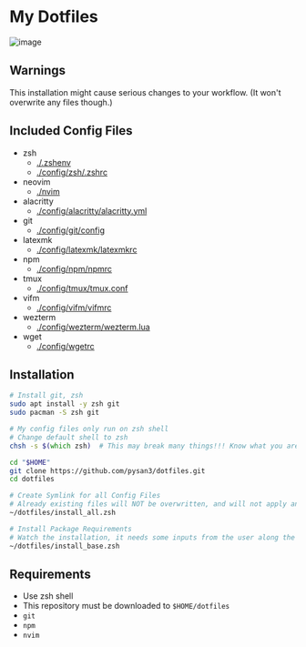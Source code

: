 # My Dotfiles

![image](https://user-images.githubusercontent.com/41065736/235206189-8ebc83f7-d946-4cb2-b861-d3b07417ac0d.png)

## Warnings

This installation might cause serious changes to your workflow.
(It won't overwrite any files though.)

## Included Config Files

- zsh
  - [./.zshenv](./.zshenv)
  - [./config/zsh/.zshrc](./config/zsh/.zshrc)
- neovim
  - [./nvim](./nvim)
- alacritty
  - [./config/alacritty/alacritty.yml](./config/alacritty/alacritty.yml)
- git
  - [./config/git/config](./config/git/config)
- latexmk
  - [./config/latexmk/latexmkrc](./config/latexmk/latexmkrc)
- npm
  - [./config/npm/npmrc](./config/npm/npmrc)
- tmux
  - [./config/tmux/tmux.conf](./config/tmux/tmux.conf)
- vifm
  - [./config/vifm/vifmrc](./config/vifm/vifmrc)
- wezterm
  - [./config/wezterm/wezterm.lua](./config/wezterm/wezterm.lua)
- wget
  - [./config/wgetrc](./config/wgetrc)

## Installation

```zsh
# Install git, zsh
sudo apt install -y zsh git
sudo pacman -S zsh git

# My config files only run on zsh shell
# Change default shell to zsh
chsh -s $(which zsh)  # This may break many things!!! Know what you are doing.

cd "$HOME"
git clone https://github.com/pysan3/dotfiles.git
cd dotfiles

# Create Symlink for all Config Files
# Already existing files will NOT be overwritten, and will not apply any changes
~/dotfiles/install_all.zsh

# Install Package Requirements
# Watch the installation, it needs some inputs from the user along the way
~/dotfiles/install_base.zsh

```

## Requirements

- Use zsh shell
- This repository must be downloaded to `$HOME/dotfiles`
- `git`
- `npm`
- `nvim`
